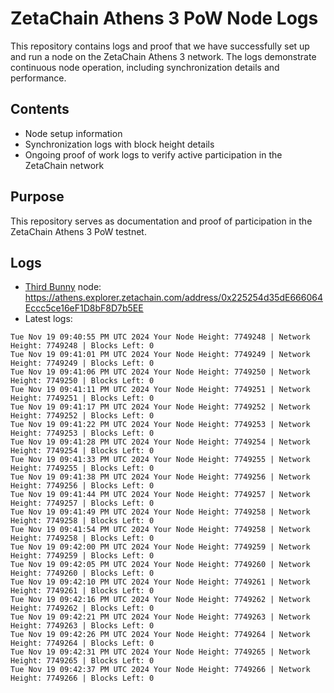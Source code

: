 # ZetaChain Athens 3 PoW Node Logs
This repository contains logs and proof that we have successfully set up and run a node on the ZetaChain Athens 3 network. The logs demonstrate continuous node operation, including synchronization details and performance.

## Contents
- Node setup information
- Synchronization logs with block height details
- Ongoing proof of work logs to verify active participation in the ZetaChain network

## Purpose
This repository serves as documentation and proof of participation in the ZetaChain Athens 3 PoW testnet.

## Logs

- [Third Bunny](https://thirdbunny.xyz/) node: https://athens.explorer.zetachain.com/address/0x225254d35dE666064Eccc5ce16eF1D8bF8D7b5EE
- Latest logs:
```
Tue Nov 19 09:40:55 PM UTC 2024 Your Node Height: 7749248 | Network Height: 7749248 | Blocks Left: 0
Tue Nov 19 09:41:01 PM UTC 2024 Your Node Height: 7749249 | Network Height: 7749249 | Blocks Left: 0
Tue Nov 19 09:41:06 PM UTC 2024 Your Node Height: 7749250 | Network Height: 7749250 | Blocks Left: 0
Tue Nov 19 09:41:11 PM UTC 2024 Your Node Height: 7749251 | Network Height: 7749251 | Blocks Left: 0
Tue Nov 19 09:41:17 PM UTC 2024 Your Node Height: 7749252 | Network Height: 7749252 | Blocks Left: 0
Tue Nov 19 09:41:22 PM UTC 2024 Your Node Height: 7749253 | Network Height: 7749253 | Blocks Left: 0
Tue Nov 19 09:41:28 PM UTC 2024 Your Node Height: 7749254 | Network Height: 7749254 | Blocks Left: 0
Tue Nov 19 09:41:33 PM UTC 2024 Your Node Height: 7749255 | Network Height: 7749255 | Blocks Left: 0
Tue Nov 19 09:41:38 PM UTC 2024 Your Node Height: 7749256 | Network Height: 7749256 | Blocks Left: 0
Tue Nov 19 09:41:44 PM UTC 2024 Your Node Height: 7749257 | Network Height: 7749257 | Blocks Left: 0
Tue Nov 19 09:41:49 PM UTC 2024 Your Node Height: 7749258 | Network Height: 7749258 | Blocks Left: 0
Tue Nov 19 09:41:54 PM UTC 2024 Your Node Height: 7749258 | Network Height: 7749258 | Blocks Left: 0
Tue Nov 19 09:42:00 PM UTC 2024 Your Node Height: 7749259 | Network Height: 7749259 | Blocks Left: 0
Tue Nov 19 09:42:05 PM UTC 2024 Your Node Height: 7749260 | Network Height: 7749260 | Blocks Left: 0
Tue Nov 19 09:42:10 PM UTC 2024 Your Node Height: 7749261 | Network Height: 7749261 | Blocks Left: 0
Tue Nov 19 09:42:16 PM UTC 2024 Your Node Height: 7749262 | Network Height: 7749262 | Blocks Left: 0
Tue Nov 19 09:42:21 PM UTC 2024 Your Node Height: 7749263 | Network Height: 7749263 | Blocks Left: 0
Tue Nov 19 09:42:26 PM UTC 2024 Your Node Height: 7749264 | Network Height: 7749264 | Blocks Left: 0
Tue Nov 19 09:42:31 PM UTC 2024 Your Node Height: 7749265 | Network Height: 7749265 | Blocks Left: 0
Tue Nov 19 09:42:37 PM UTC 2024 Your Node Height: 7749266 | Network Height: 7749266 | Blocks Left: 0
```
